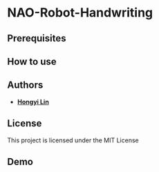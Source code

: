 # NAO-Robot-Handwriting

## Prerequisites

## How to use

## Authors

* **[Hongyi Lin](https://github.com/Hongyil1)** 

## License

This project is licensed under the MIT License

## Demo
